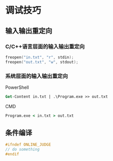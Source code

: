 # 调试技巧

## 输入输出重定向

### C/C++语言层面的输入输出重定向

```cpp
freopen("in.txt", "r", stdin);
freopen("out.txt", "w", stdout);

```

### 系统层面的输入输出重定向

PowerShell

```ps
Get-Content in.txt | .\Program.exe >> out.txt

```

CMD

```cmd
Program.exe < in.txt > out.txt

```

## 条件编译

```cpp
#ifndef ONLINE_JUDGE
// do something
#endif

```
